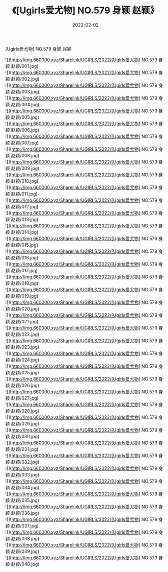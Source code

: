 ﻿---
layout: post
title:  《[Ugirls爱尤物] NO.579 身颖 赵颖》
date:   2022-02-02
img: http://img.660000.xyz/Sharelink/UGIRLS/2022/[Ugirls爱尤物] NO.579 身颖 赵颖/000.jpg
categories: [美女, 清纯, 唯美]
---

[Ugirls爱尤物] NO.579 身颖 赵颖

 ![](http://img.660000.xyz/Sharelink/UGIRLS/2022/[Ugirls爱尤物] NO.579 身颖 赵颖/001.jpg) <br>![](http://img.660000.xyz/Sharelink/UGIRLS/2022/[Ugirls爱尤物] NO.579 身颖 赵颖/002.jpg) <br>![](http://img.660000.xyz/Sharelink/UGIRLS/2022/[Ugirls爱尤物] NO.579 身颖 赵颖/003.jpg) <br>![](http://img.660000.xyz/Sharelink/UGIRLS/2022/[Ugirls爱尤物] NO.579 身颖 赵颖/004.jpg) <br>![](http://img.660000.xyz/Sharelink/UGIRLS/2022/[Ugirls爱尤物] NO.579 身颖 赵颖/005.jpg) <br>![](http://img.660000.xyz/Sharelink/UGIRLS/2022/[Ugirls爱尤物] NO.579 身颖 赵颖/006.jpg) <br>![](http://img.660000.xyz/Sharelink/UGIRLS/2022/[Ugirls爱尤物] NO.579 身颖 赵颖/007.jpg) <br>![](http://img.660000.xyz/Sharelink/UGIRLS/2022/[Ugirls爱尤物] NO.579 身颖 赵颖/008.jpg) <br>![](http://img.660000.xyz/Sharelink/UGIRLS/2022/[Ugirls爱尤物] NO.579 身颖 赵颖/009.jpg) <br>![](http://img.660000.xyz/Sharelink/UGIRLS/2022/[Ugirls爱尤物] NO.579 身颖 赵颖/010.jpg) <br>![](http://img.660000.xyz/Sharelink/UGIRLS/2022/[Ugirls爱尤物] NO.579 身颖 赵颖/011.jpg) <br>![](http://img.660000.xyz/Sharelink/UGIRLS/2022/[Ugirls爱尤物] NO.579 身颖 赵颖/012.jpg) <br>![](http://img.660000.xyz/Sharelink/UGIRLS/2022/[Ugirls爱尤物] NO.579 身颖 赵颖/013.jpg) <br>![](http://img.660000.xyz/Sharelink/UGIRLS/2022/[Ugirls爱尤物] NO.579 身颖 赵颖/014.jpg) <br>![](http://img.660000.xyz/Sharelink/UGIRLS/2022/[Ugirls爱尤物] NO.579 身颖 赵颖/015.jpg) <br>![](http://img.660000.xyz/Sharelink/UGIRLS/2022/[Ugirls爱尤物] NO.579 身颖 赵颖/016.jpg) <br>![](http://img.660000.xyz/Sharelink/UGIRLS/2022/[Ugirls爱尤物] NO.579 身颖 赵颖/017.jpg) <br>![](http://img.660000.xyz/Sharelink/UGIRLS/2022/[Ugirls爱尤物] NO.579 身颖 赵颖/018.jpg) <br>![](http://img.660000.xyz/Sharelink/UGIRLS/2022/[Ugirls爱尤物] NO.579 身颖 赵颖/019.jpg) <br>![](http://img.660000.xyz/Sharelink/UGIRLS/2022/[Ugirls爱尤物] NO.579 身颖 赵颖/020.jpg) <br>![](http://img.660000.xyz/Sharelink/UGIRLS/2022/[Ugirls爱尤物] NO.579 身颖 赵颖/021.jpg) <br>![](http://img.660000.xyz/Sharelink/UGIRLS/2022/[Ugirls爱尤物] NO.579 身颖 赵颖/022.jpg) <br>![](http://img.660000.xyz/Sharelink/UGIRLS/2022/[Ugirls爱尤物] NO.579 身颖 赵颖/023.jpg) <br>![](http://img.660000.xyz/Sharelink/UGIRLS/2022/[Ugirls爱尤物] NO.579 身颖 赵颖/024.jpg) <br>![](http://img.660000.xyz/Sharelink/UGIRLS/2022/[Ugirls爱尤物] NO.579 身颖 赵颖/025.jpg) <br>![](http://img.660000.xyz/Sharelink/UGIRLS/2022/[Ugirls爱尤物] NO.579 身颖 赵颖/026.jpg) <br>![](http://img.660000.xyz/Sharelink/UGIRLS/2022/[Ugirls爱尤物] NO.579 身颖 赵颖/027.jpg) <br>![](http://img.660000.xyz/Sharelink/UGIRLS/2022/[Ugirls爱尤物] NO.579 身颖 赵颖/028.jpg) <br>![](http://img.660000.xyz/Sharelink/UGIRLS/2022/[Ugirls爱尤物] NO.579 身颖 赵颖/029.jpg) <br>![](http://img.660000.xyz/Sharelink/UGIRLS/2022/[Ugirls爱尤物] NO.579 身颖 赵颖/030.jpg) <br>![](http://img.660000.xyz/Sharelink/UGIRLS/2022/[Ugirls爱尤物] NO.579 身颖 赵颖/031.jpg) <br>![](http://img.660000.xyz/Sharelink/UGIRLS/2022/[Ugirls爱尤物] NO.579 身颖 赵颖/032.jpg) <br>![](http://img.660000.xyz/Sharelink/UGIRLS/2022/[Ugirls爱尤物] NO.579 身颖 赵颖/033.jpg) <br>![](http://img.660000.xyz/Sharelink/UGIRLS/2022/[Ugirls爱尤物] NO.579 身颖 赵颖/034.jpg) <br>![](http://img.660000.xyz/Sharelink/UGIRLS/2022/[Ugirls爱尤物] NO.579 身颖 赵颖/035.jpg) <br>![](http://img.660000.xyz/Sharelink/UGIRLS/2022/[Ugirls爱尤物] NO.579 身颖 赵颖/036.jpg) <br>![](http://img.660000.xyz/Sharelink/UGIRLS/2022/[Ugirls爱尤物] NO.579 身颖 赵颖/037.jpg) <br>![](http://img.660000.xyz/Sharelink/UGIRLS/2022/[Ugirls爱尤物] NO.579 身颖 赵颖/038.jpg) <br>![](http://img.660000.xyz/Sharelink/UGIRLS/2022/[Ugirls爱尤物] NO.579 身颖 赵颖/039.jpg) <br>![](http://img.660000.xyz/Sharelink/UGIRLS/2022/[Ugirls爱尤物] NO.579 身颖 赵颖/040.jpg) <br>